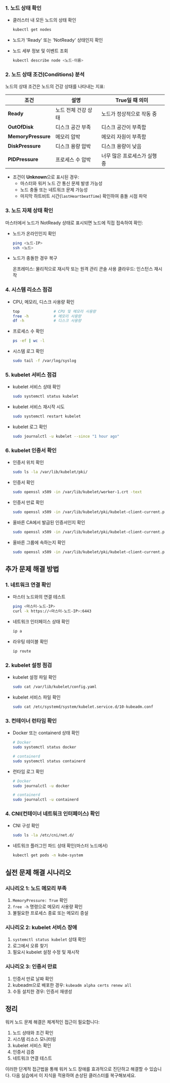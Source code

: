 ### 1. 노드 상태 확인

- 클러스터 내 모든 노드의 상태 확인
    
    ```bash
    kubectl get nodes
    ```
    
- 노드가 'Ready' 또는 'NotReady' 상태인지 확인
- 노드 세부 정보 및 이벤트 조회
    
    ```bash
    kubectl describe node <노드-이름>
    ```
    

### 2. 노드 상태 조건(Conditions) 분석

노드의 상태 조건은 노드의 건강 상태를 나타내는 지표:

|조건|설명|True일 때 의미|
|---|---|---|
|**Ready**|노드 전체 건강 상태|노드가 정상적으로 작동 중|
|**OutOfDisk**|디스크 공간 부족|디스크 공간이 부족함|
|**MemoryPressure**|메모리 압박|메모리 자원이 부족함|
|**DiskPressure**|디스크 용량 압박|디스크 용량이 낮음|
|**PIDPressure**|프로세스 수 압박|너무 많은 프로세스가 실행 중|

- 조건이 **Unknown**으로 표시된 경우:
    - 마스터와 워커 노드 간 통신 문제 발생 가능성
    - 노드 충돌 또는 네트워크 문제 가능성
    - 마지막 하트비트 시간(`lastHeartbeatTime`) 확인하여 충돌 시점 파악

### 3. 노드 자체 상태 확인

마스터에서 노드가 NotReady 상태로 표시되면 노드에 직접 접속하여 확인:

- 노드가 온라인인지 확인
    
    ```bash
    ping <노드-IP>
    ssh <노드>
    ```
    
- 노드가 충돌한 경우 복구

    온프레미스: 물리적으로 재시작 또는 원격 관리 콘솔 사용
    클라우드: 인스턴스 재시작

### 4. 시스템 리소스 점검

- CPU, 메모리, 디스크 사용량 확인
    
    ```bash
    top               # CPU 및 메모리 사용량
    free -h           # 메모리 사용량
    df -h             # 디스크 사용량
    ```
    
- 프로세스 수 확인
    
    ```bash
    ps -ef | wc -l
    ```
    
- 시스템 로그 확인
    
    ```bash
    sudo tail -f /var/log/syslog
    ```
    

### 5. kubelet 서비스 점검

- kubelet 서비스 상태 확인
    
    ```bash
    sudo systemctl status kubelet
    ```
    
- kubelet 서비스 재시작 시도
    
    ```bash
    sudo systemctl restart kubelet
    ```
    
- kubelet 로그 확인
    
    ```bash
    sudo journalctl -u kubelet --since "1 hour ago"
    ```
    

### 6. kubelet 인증서 확인

- 인증서 위치 확인
    
    ```bash
    sudo ls -la /var/lib/kubelet/pki/
    ```
    
- 인증서  확인
    
    ```bash
    sudo openssl x509 -in /var/lib/kubelet/worker-1.crt -text
    ```
- 인증서 만료 확인
    
    ```bash
    sudo openssl x509 -in /var/lib/kubelet/pki/kubelet-client-current.pem -text -noout | grep "Not After"
    ```
    
- 올바른 CA에서 발급된 인증서인지 확인
    
    ```bash
    sudo openssl x509 -in /var/lib/kubelet/pki/kubelet-client-current.pem -text -noout | grep "Issuer"
    ```
    
- 올바른 그룹에 속하는지 확인
    
    ```bash
    sudo openssl x509 -in /var/lib/kubelet/pki/kubelet-client-current.pem -text -noout | grep "Subject"
    ```
    

## 추가 문제 해결 방법

### 1. 네트워크 연결 확인

- 마스터 노드와의 연결 테스트
    
    ```bash
    ping <마스터-노드-IP>
    curl -k https://<마스터-노드-IP>:6443
    ```
    
- 네트워크 인터페이스 상태 확인
    
    ```bash
    ip a
    ```
    
- 라우팅 테이블 확인
    
    ```bash
    ip route
    ```
    

### 2. kubelet 설정 점검

- kubelet 설정 파일 확인
    
    ```bash
    sudo cat /var/lib/kubelet/config.yaml
    ```
    
- kubelet 서비스 파일 확인
    
    ```bash
    sudo cat /etc/systemd/system/kubelet.service.d/10-kubeadm.conf
    ```
    

### 3. 컨테이너 런타임 확인

- Docker 또는 containerd 상태 확인
    
    ```bash
    # Docker
    sudo systemctl status docker
    
    # containerd
    sudo systemctl status containerd
    ```
    
- 런타임 로그 확인
    
    ```bash
    # Docker
    sudo journalctl -u docker
    
    # containerd
    sudo journalctl -u containerd
    ```
    

### 4. CNI(컨테이너 네트워크 인터페이스) 확인

- CNI 구성 확인
    
    ```bash
    sudo ls -la /etc/cni/net.d/
    ```
    
- 네트워크 플러그인 파드 상태 확인(마스터 노드에서)
    
    ```bash
    kubectl get pods -n kube-system
    ```
    

## 실전 문제 해결 시나리오

### 시나리오 1: 노드 메모리 부족

1. `MemoryPressure: True` 확인
2. `free -h` 명령으로 메모리 사용량 확인
3. 불필요한 프로세스 종료 또는 메모리 증설

### 시나리오 2: kubelet 서비스 장애

1. `systemctl status kubelet` 상태 확인
2. 로그에서 오류 찾기
3. 필요시 kubelet 설정 수정 및 재시작

### 시나리오 3: 인증서 만료

1. 인증서 만료 날짜 확인
2. kubeadm으로 배포한 경우: `kubeadm alpha certs renew all`
3. 수동 설치한 경우: 인증서 재생성

## 정리

워커 노드 문제 해결은 체계적인 접근이 필요합니다:

1. 노드 상태와 조건 확인
2. 시스템 리소스 모니터링
3. kubelet 서비스 확인
4. 인증서 검증
5. 네트워크 연결 테스트

이러한 단계적 접근법을 통해 워커 노드 장애를 효과적으로 진단하고 해결할 수 있습니다. 다음 실습에서 이 지식을 적용하여 손상된 클러스터를 복구해보세요.